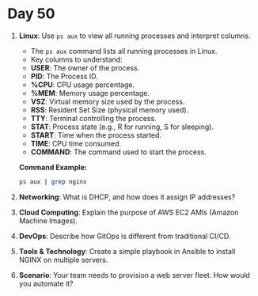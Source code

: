 # Day 50

1. **Linux**: Use `ps aux` to view all running processes and interpret columns.
   - The `ps aux` command lists all running processes in Linux.
   - Key columns to understand:
    - **USER**: The owner of the process.
    - **PID**: The Process ID.
    - **%CPU**: CPU usage percentage.
    - **%MEM**: Memory usage percentage.
    - **VSZ**: Virtual memory size used by the process.
    - **RSS**: Resident Set Size (physical memory used).
    - **TTY**: Terminal controlling the process.
    - **STAT**: Process state (e.g., R for running, S for sleeping).
    - **START**: Time when the process started.
    - **TIME**: CPU time consumed.
    - **COMMAND**: The command used to start the process.

   **Command Example:**
     ```bash
     ps aux | grep nginx
     ```


2. **Networking**: What is DHCP, and how does it assign IP addresses?

3. **Cloud Computing**: Explain the purpose of AWS EC2 AMIs (Amazon Machine Images).

4. **DevOps**: Describe how GitOps is different from traditional CI/CD.

5. **Tools & Technology**: Create a simple playbook in Ansible to install NGINX on multiple servers.

6. **Scenario**: Your team needs to provision a web server fleet. How would you automate it?



